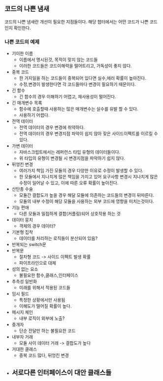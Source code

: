 ## 코드의 나쁜 냄새

코드의 나쁜 냄새란 개선이 필요한 지점들이다. 해당 챕터에서는 어떤 코드가 나쁜 코드인지 확인한다.

### 나쁜 코드의 예제

- 기이한 이름
  - 이름에서 명시된것, 목적이 맞지 않는 코드들
  - 이러한 코드들은 코드이해력을 떨어트리고, 가독성이 좋지 않다.
- 중복 코드
  - 한 가지일을 하는 코드들이 중복되어 있다면 실수,에러 확률이 높아진다.
  - 수정,변경이 발생한다면 각 코드들마다 변경이 필요하기 때문이다.
- 긴 함수
  - 긴 함수의 경우 이해하기 어렵고, 재사용성이 떨어진다.
- 긴 매개변수 목록
  - 함수에 호출할때 사용하는 많은 매개변수는 실수를 유발 할 수 있다.
  - 사용하기 어렵다.
- 전역 데이터
  - 전역 데이터의 경우 변경에 취약하다.
  - 전역 데이터의 경우 변경지점 파악이 쉽지 않아 잦은 사이드이펙트를 이르킬 수 있다.
- 가변 데이터
  - 자바스크립트에서는 레퍼런스 타입 유형의 데이터들이다.
  - 위 타입의 유형이 변경될 시 변경지점을 파악하기 쉽지 않다.
- 뒤엉킨 변경
  - 여러가지 책임 가진 모듈의 경우 다양한 이유로 수정이 발생할 수 있다.
  - 한 모듈에서 지나치게 많은 책임을 가지고 있어 요구사항 변경시 지나치게 많은 수정이 일어날 수 있고, 이에 따른 오류 확률이 높아진다.
- 산탄총 수술
  - 모듈간 결합도가 높을 경우 해달 모듈에 의존하는 코드들의 변경이 뒤따른다.
  - 모듈의 내부 수정이 해당 모듈을 사용하는 외부 코드에 영향을 미치는것이다.
- 기능 편애
  - 다른 모듈과 밀접하게 결합(커플링)되어 상호작용 하는 것
- 데이터 뭉치
  - 객체의 경우 데이터?
- 기본형 집착
  - 데이터를 처리하는 로직들이 분산되어 있음?
- 반복되는 switch문
- 반복문
  - 절차형 코드 -> 사이드 이펙트 발생 확률
  - 파이프라인으로 대체
- 성의 없는 요소
  - 불필요한 함수,클래스,인터페이스
- 추측성 일반화
  - 미래를 위해서 적용된 코드들
- 임시 필드
  - 특정한 상황에서만 사용됨
  - 이해도가 떨어질 확률이 높다.
- 메시지 체인
  - 내부 로직이 외부에 노출?
- 중개자
  - 단순 전달만 하는 불필요한 코드
- 내부자 거래
  - 모듈 사이 데이터 거래 -> 결합도가 높다
- 거대한 클래스
  - 중복 코드 많다, 뒤엉킨 변경
- 서로다른 인터페이스이 대안 클래스들
  - 